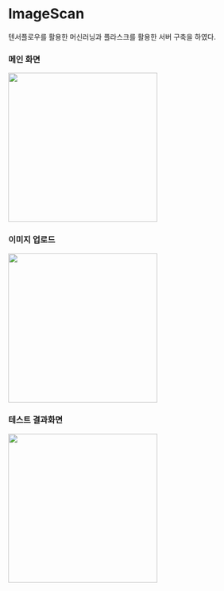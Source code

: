 # ImageScan
텐서플로우를 활용한 머신러닝과 플라스크를 활용한 서버 구축을 하였다.

### 메인 화면
<img src="https://user-images.githubusercontent.com/95400620/183031611-ae58934f-6e0c-4e33-9558-1e36b315a832.png" width="300px">

### 이미지 업로드
<img src="https://user-images.githubusercontent.com/95400620/183033488-2de6501a-990a-4b6c-bc8f-9474f786e638.png" width="300px">

### 테스트 결과화면
<img src="https://user-images.githubusercontent.com/95400620/183033676-9f1ce19f-57c5-49ba-96f8-cf6db4565cba.png" width="300px">
